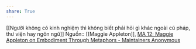 ```yaml
---
share: True
---
```

[[Người không có kinh nghiệm thì không biết phải hỏi gì khác ngoài cú pháp, thư viện hay ngôn ngữ]] 
Nguồn:: [[Maggie Appleton]], [MA 12: Maggie Appleton on Embodiment Through Metaphors - Maintainers Anonymous](https://maintainersanonymous.com/metaphor/#t=46:08)
